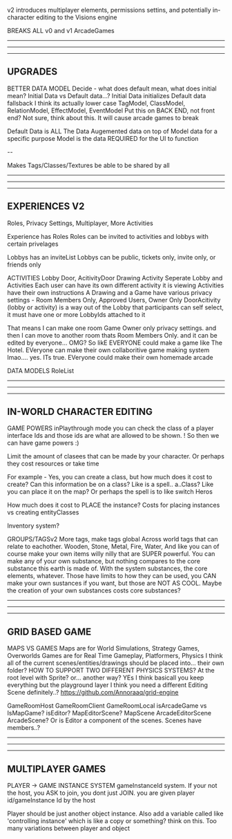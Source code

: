 v2 introduces multiplayer elements, permissions settins, and potentially in-character editing to the Visions engine

BREAKS ALL v0 and v1 ArcadeGames

--------------------------------------------------------------------------------------
--------------------------------------------------------------------------------------
--------------------------------------------------------------------------------------
UPGRADES
--------------------------------------------------------------------------------------

BETTER DATA MODEL
  Decide - what does default mean, what does initial mean?
    Initial Data vs Default data...?
    Initial Data initializes
    Default data fallsback
    I think its actually lower case TagModel, ClassModel, RelationModel, EffectModel, EventModel
  Put this on BACK END, not front end? Not sure, think about this. It will cause arcade games to break

Default Data is ALL The Data
Augemented data on top of Model data for a specific purpose
Model is the data REQUIRED for the UI to function

--

Makes Tags/Classes/Textures be able to be shared by all

--------------------------------------------------------------------------------------
--------------------------------------------------------------------------------------
--------------------------------------------------------------------------------------
EXPERIENCES V2
--------------------------------------------------------------------------------------

Roles, Privacy Settings, Multiplayer, More Activities

Experience has Roles
  Roles can be invited to activities and lobbys with certain privelages

Lobbys has an inviteList
Lobbys can be public, tickets only, invite only, or friends only

ACTIVITIES
  Lobby Door, AcitivityDoor 
  Drawing Activity
  Seperate Lobby and Activities
    Each user can have its own different activity it is viewing
    Activities have their own instructions
  A Drawing and a Game have various privacy settings - Room Members Only, Approved Users, Owner Only
  DoorAcitivity (lobby or activity) is a way out of the Lobby that participants can self select, it must have one or more LobbyIds attached to it 

That means I can make one room Game Owner only privacy settings. and then I can move to another room thats Room Members Only. and it can be edited by everyone... OMG? So likE EVERYONE could make a game like The Hotel. EVeryone can make their own collaboritive game making system lmao.... yes. ITs true. EVeryone could make their own homemade arcade

DATA MODELS
  RoleList

--------------------------------------------------------------------------------------
--------------------------------------------------------------------------------------
--------------------------------------------------------------------------------------
IN-WORLD CHARACTER EDITING
--------------------------------------------------------------------------------------

GAME POWERS
  inPlaythrough mode you can check the class of a player interface Ids and those ids are what are allowed to be shown. ! So then we can have game powers :)

  Limit the amount of clasees that can be made by your character. Or perhaps they cost resources or take time

  For example - Yes, you can create a class, but how much does it cost to create? Can this information be on a class? Like is a spell.. a..Class? Like you can place it on the map? Or perhaps the spell is to like switch Heros

  How much does it cost to PLACE the instance? Costs for placing instances vs creating entityClasses

  Inventory system?

GROUPS/TAGSv2
  More tags, make tags global
  Across world tags that can relate to eachother. Wooden, Stone, Metal, Fire, Water, 
  And like you can of course make your own items willy nilly that are SUPER powerful.
  You can make any of your own substance, but nothing compares to the core substance this earth is made of. 
  With the system substances, the core elements, whatever. Those have limits to how they can be used, you CAN make your own sustances if you want, but those are NOT AS COOL. Maybe the creation of your own substances costs core substances?

--------------------------------------------------------------------------------------
--------------------------------------------------------------------------------------
--------------------------------------------------------------------------------------
GRID BASED GAME
--------------------------------------------------------------------------------------

MAPS VS GAMES
  Maps are for World Simulations, Strategy Games, Overworlds
  Games are for Real Time Gameplay, Platformers, Physics
  I think all of the current scenes/entities/drawings should be placed into... their own folder?
  HOW TO SUPPORT TWO DIFFERENT PHYSICS SYSTEMS? At the root level with Sprite? or... another way? YEs I think basicall you keep everything but the playground layer
  I think you need a different Editing Scene definitely..?
  https://github.com/Annoraaq/grid-engine

GameRoomHost
GameRoomClient
GameRoomLocal
  isArcadeGame vs IsMapGame?
    isEditor?
      MapEditorScene?
      MapScene
      ArcadeEditorScene
      ArcadeScene?
    Or is Editor a component of the scenes. Scenes have members..?

--------------------------------------------------------------------------------------
--------------------------------------------------------------------------------------
--------------------------------------------------------------------------------------
MULTIPLAYER GAMES
--------------------------------------------------------------------------------------

PLAYER -> GAME INSTANCE SYSTEM
  gameInstanceId system. If your not the host, you ASK to join, you dont just JOIN. you are given player id/gameInstance Id by the host

  Player should be just another object instance. Also add a variable called like 'controlling instance' which is like a copy or something? think on this. Too many variations between player and object
